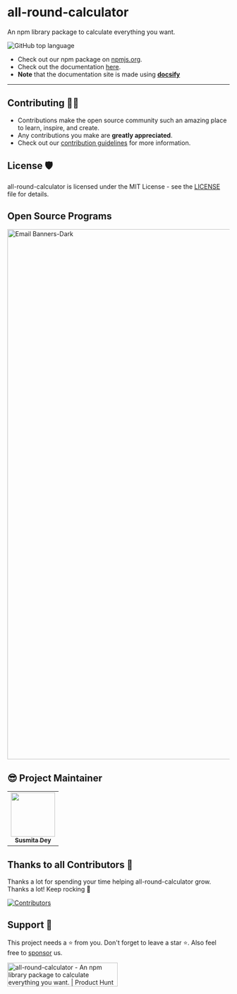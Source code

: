 # all-round-calculator
An npm library package to calculate everything you want.

![GitHub top language](https://img.shields.io/github/languages/top/Susmita-Dey/all-round-calculator)

* Check out our npm package on [npmjs.org](https://www.npmjs.com/package/all-round-calculator).
* Check out the documentation [here](https://all-round-calculator.vercel.app).
* **Note** that the documentation site is made using **[docsify](https://docsify.js.org/#/)**

---

## Contributing 👨‍💻 

- Contributions make the open source community such an amazing place to learn, inspire, and create.
- Any contributions you make are **greatly appreciated**.
- Check out our [contribution guidelines](/CONTRIBUTING.md) for more information.


## License 🛡️ 

all-round-calculator is licensed under the MIT License - see the [LICENSE](LICENSE) file for details.

## Open Source Programs
 <a href="https://hacktoberfest.com/">
 <img width="1200" alt="Email Banners-Dark" src="https://user-images.githubusercontent.com/79099734/189589410-ca17afb8-5855-4316-918a-054f27594809.png">
 </a>

## 😎 Project Maintainer

<table>
  <tr>
<td align="center"><a href="https://github.com/Susmita-Dey"><img src="https://avatars.githubusercontent.com/u/79099734?v=4" width="100px;" alt=""/><br /><sub><b>Susmita Dey</b></sub></a></td>
  </tr>
</table>

## Thanks to all Contributors 💪 

Thanks a lot for spending your time helping all-round-calculator grow. Thanks a lot! Keep rocking 🍻

[![Contributors](https://contrib.rocks/image?repo=Susmita-Dey/all-round-calculator)](https://github.com/Susmita-Dey/all-round-calculator/graphs/contributors)

## Support 🙏 

This project needs a ⭐️ from you. Don't forget to leave a star ⭐. Also feel free to [sponsor](https://github.com/sponsors/Susmita-Dey) us.

<a href="https://www.producthunt.com/posts/all-round-calculator?utm_source=badge-featured&utm_medium=badge&utm_souce=badge-all&#0045;round&#0045;calculator" target="_blank"><img src="https://api.producthunt.com/widgets/embed-image/v1/featured.svg?post_id=349317&theme=light" alt="all&#0045;round&#0045;calculator - An&#0032;npm&#0032;library&#0032;package&#0032;to&#0032;calculate&#0032;everything&#0032;you&#0032;want&#0046; | Product Hunt" style="width: 250px; height: 54px;" width="250" height="54" /></a>

<!-- <iframe src="https://github.com/sponsors/Susmita-Dey/button" title="Sponsor Susmita-Dey" height="35" width="116" style="border: 0;"></iframe> -->
<!-- <p align="center">
  Show some ❤ by starring the repository.
</p> -->
